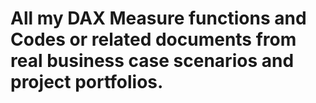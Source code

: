 # All my DAX Measure functions and Codes or related documents from real business case scenarios and project portfolios.
